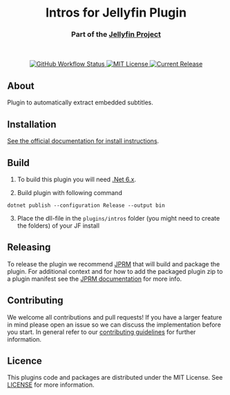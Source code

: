 <h1 align="center">Intros for Jellyfin Plugin</h1>
<h3 align="center">Part of the <a href="https://jellyfin.org">Jellyfin Project</a></h3>

<p align="center">
<br/>
<br/>
<a href="https://github.com/jellyfin/jellyfin-plugin-intros/actions?query=workflow%3A%22Test+Build+Plugin%22">
<img alt="GitHub Workflow Status" src="https://img.shields.io/github/workflow/status/jellyfin/jellyfin-plugin-intros/Test%20Build%20Plugin.svg">
</a>
<a href="https://github.com/jellyfin/jellyfin-plugin-intros">
<img alt="MIT License" src="https://img.shields.io/github/license/jellyfin/jellyfin-plugin-intros.svg"/>
</a>
<a href="https://github.com/jellyfin/jellyfin-plugin-intros/releases">
<img alt="Current Release" src="https://img.shields.io/github/release/jellyfin/jellyfin-plugin-intros.svg"/>
</a>
</p>

## About

Plugin to automatically extract embedded subtitles.

## Installation

[See the official documentation for install instructions](https://jellyfin.org/docs/general/server/plugins/index.html#installing).

## Build

1. To build this plugin you will need [.Net 6.x](https://dotnet.microsoft.com/download/dotnet/6.0).

2. Build plugin with following command
  ```
  dotnet publish --configuration Release --output bin
  ```

3. Place the dll-file in the `plugins/intros` folder (you might need to create the folders) of your JF install

## Releasing

To release the plugin we recommend [JPRM](https://github.com/oddstr13/jellyfin-plugin-repository-manager) that will build and package the plugin.
For additional context and for how to add the packaged plugin zip to a plugin manifest see the [JPRM documentation](https://github.com/oddstr13/jellyfin-plugin-repository-manager) for more info.

## Contributing

We welcome all contributions and pull requests! If you have a larger feature in mind please open an issue so we can discuss the implementation before you start.
In general refer to our [contributing guidelines](https://github.com/jellyfin/.github/blob/master/CONTRIBUTING.md) for further information.

## Licence

This plugins code and packages are distributed under the MIT License. See [LICENSE](./LICENSE.md) for more information.

